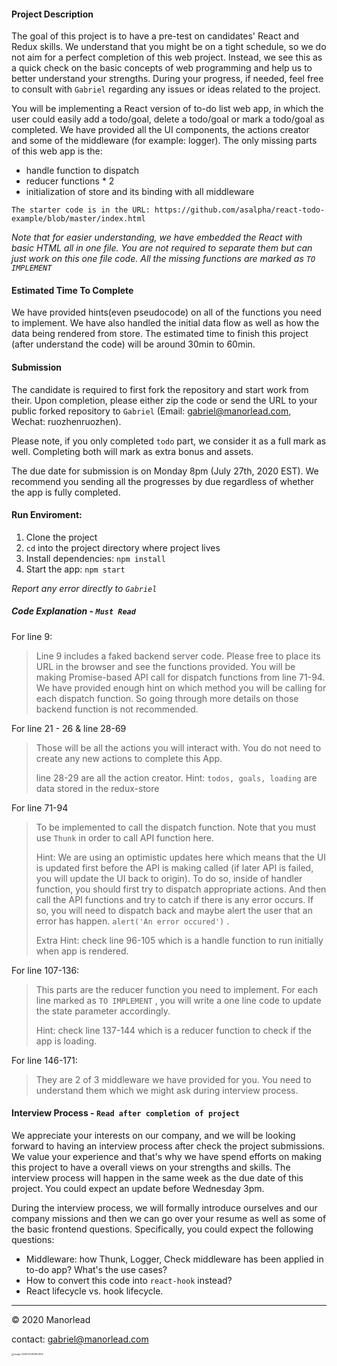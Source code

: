 #### Project Description

The goal of this project is to have a pre-test on candidates' React and Redux skills. We understand that you might be on a tight schedule, so we do not aim for a perfect completion of this web project. Instead, we see this as a quick check on the basic concepts of web programming and help us to better understand your strengths. During your progress, if needed, feel free to consult with `Gabriel` regarding any issues or ideas related to the project.

You will be implementing a React version of to-do list web app, in which the user could easily add a todo/goal, delete a todo/goal or mark a todo/goal as completed. We have provided all the UI components, the actions creator and some of the middleware (for example: logger). The only missing parts of this web app is the:

* handle function to dispatch
* reducer functions * 2
* initialization of store and its binding with all middleware

`The starter code is in the URL: https://github.com/asalpha/react-todo-example/blob/master/index.html`

<i> Note that for easier understanding, we have embedded the React with basic HTML all in one file. You are not required to separate them but can just work on this one file code. All the missing functions are marked as `TO IMPLEMENT`</i>

#### Estimated Time To Complete

We have provided hints(even pseudocode) on all of the functions you need to implement. We have also handled the initial data flow as well as how the data being rendered from store. The estimated time to finish this project (after understand the code) will be around 30min to 60min.

#### Submission

The candidate is required to first fork the repository and start work from their. Upon completion, please either zip the code or send the URL to your public forked repository to `Gabriel` (Email: gabriel@manorlead.com, Wechat: ruozhenruozhen). 

Please note, if you only completed `todo` part, we consider it as a full mark as well. Completing both will mark as extra bonus and assets.

The due date for submission is on Monday 8pm (July 27th, 2020 EST). We recommend you sending all the progresses by due regardless of whether the app is fully completed. 

#### Run Enviroment:

1. Clone the project
2. `cd` into the project directory where project lives
3. Install dependencies: `npm install`
4. Start the app: `npm start`

<i>Report any error directly to `Gabriel`</i>

##### Code Explanation - `Must Read`

For line 9:

> Line 9 includes a faked backend server code. Please free to place its URL in the browser and see the functions provided. You will be making Promise-based API call for dispatch functions from line 71-94. We have provided enough hint on which method you will be calling for each dispatch function. So going through more details on those backend function is not recommended. 

For line 21 - 26 & line 28-69

> Those will be all the actions you will interact with. You do not need to create any new actions to complete this App.
>
> line 28-29 are all the action creator. Hint: `todos, goals, loading` are data stored in the redux-store

For line 71-94

> To be implemented to call the dispatch function. Note that you must use `Thunk` in order to call API function here.
>
> Hint: We are using an optimistic updates here which means that the UI is updated first before the API is making called (if later API is failed, you will update the UI back to origin). To do so, inside of handler function, you should first try to dispatch appropriate actions. And then call the API functions and try to catch if there is any error occurs. If so, you will need to dispatch back and maybe alert the user that an error has happen. `alert('An error occured')` . 
>
> Extra Hint: check line 96-105 which is a handle function to run initially when app is rendered.

For line 107-136:

> This parts are the reducer function you need to implement. For each line marked as `TO IMPLEMENT` , you will write a one line code to update the state parameter accordingly. 
>
> Hint: check line 137-144 which is a reducer function to check if the app is loading.

For line 146-171:

> They are 2 of 3 middleware we have provided for you. You need to understand them which we might ask during interview process.

#### Interview Process - `Read after completion of project`

We appreciate your interests on our company, and we will be looking forward to having an interview process after check the project submissions. We value your experience and that's why we have spend efforts on  making this project to have a overall views on your strengths and skills. The interview process will happen in the same week as the due date of this project. You could expect an update before Wednesday 3pm. 

During the interview process, we will formally introduce ourselves and our company missions and then we can go over your resume as well as some of the basic frontend questions. Specifically, you could expect the following questions:

* Middleware: how Thunk, Logger, Check middleware has been applied in to-do app? What's the use cases?
* How to convert this code into `react-hook` instead?
* React lifecycle vs. hook lifecycle.

----

© 2020 Manorlead

contact: gabriel@manorlead.com

<img src="C:\Users\gugab\AppData\Roaming\Typora\typora-user-images\image-20200723150823106.png" alt="image-20200723150823106" style="zoom:25%;margin-left:0" />
